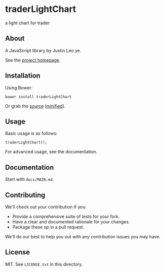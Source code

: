 # traderLightChart

a light chart for trader

## About

A JavaScript library by Justin Leo ye.

See the [project homepage](http://justinleoye.github.io/traderLightChart).

## Installation

Using Bower:

    bower install traderLightChart

Or grab the [source](https://github.com/justinleoye/traderLightChart/dist/traderLightChart.js) ([minified](https://github.com/justinleoye/traderLightChart/dist/traderLightChart.min.js)).

## Usage

Basic usage is as follows:

    traderLightChart();

For advanced usage, see the documentation.

## Documentation

Start with `docs/MAIN.md`.

## Contributing

We'll check out your contribution if you:

* Provide a comprehensive suite of tests for your fork.
* Have a clear and documented rationale for your changes.
* Package these up in a pull request.

We'll do our best to help you out with any contribution issues you may have.

## License

MIT. See `LICENSE.txt` in this directory.
#